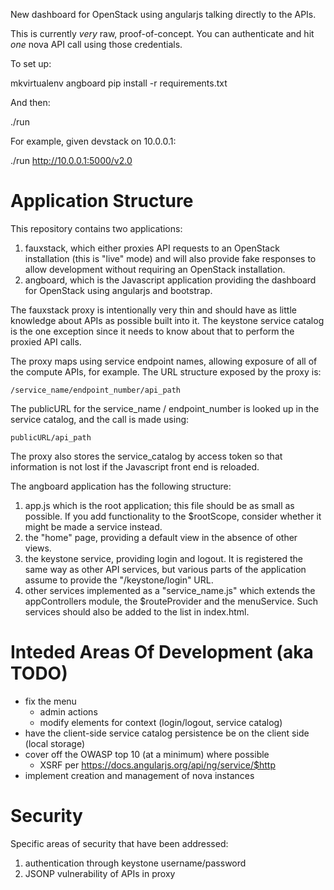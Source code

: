 New dashboard for OpenStack using angularjs talking directly to the APIs.

This is currently *very* raw, proof-of-concept. You can authenticate and
hit *one* nova API call using those credentials.


To set up:

  mkvirtualenv angboard
  pip install -r requirements.txt

And then:

  ./run <URL to keystone API>

For example, given devstack on 10.0.0.1:

  ./run http://10.0.0.1:5000/v2.0


Application Structure
=====================

This repository contains two applications:

1. fauxstack, which either proxies API requests to an OpenStack installation
   (this is "live" mode) and will also provide fake responses to allow
   development without requiring an OpenStack installation.
2. angboard, which is the Javascript application providing the dashboard for
   OpenStack using angularjs and bootstrap.

The fauxstack proxy is intentionally very thin and should have as little
knowledge about APIs as possible built into it. The keystone service catalog
is the one exception since it needs to know about that to perform the proxied
API calls.

The proxy maps using service endpoint names, allowing exposure of all of the
compute APIs, for example. The URL structure exposed by the proxy is:

    /service_name/endpoint_number/api_path

The publicURL for the service_name / endpoint_number is looked up in the
service catalog, and the call is made using:

    publicURL/api_path

The proxy also stores the service_catalog by access token so that information
is not lost if the Javascript front end is reloaded.

The angboard application has the following structure:

1. app.js which is the root application; this file should be as small as
   possible. If you add functionality to the $rootScope, consider whether it
   might be made a service instead.
2. the "home" page, providing a default view in the absence of other views.
3. the keystone service, providing login and logout. It is registered the
   same way as other API services, but various parts of the application
   assume to provide the "/keystone/login" URL.
4. other services implemented as a "service_name.js" which extends the
   appControllers module, the $routeProvider and the menuService. Such
   services should also be added to the <link> list in index.html.


Inteded Areas Of Development (aka TODO)
=======================================

* fix the menu
  * admin actions
  * modify elements for context (login/logout, service catalog)
* have the client-side service catalog persistence be on the client side (local storage)
* cover off the OWASP top 10 (at a minimum) where possible
  * XSRF per https://docs.angularjs.org/api/ng/service/$http 
* implement creation and management of nova instances



Security
========

Specific areas of security that have been addressed:

1. authentication through keystone username/password
2. JSONP vulnerability of APIs in proxy
